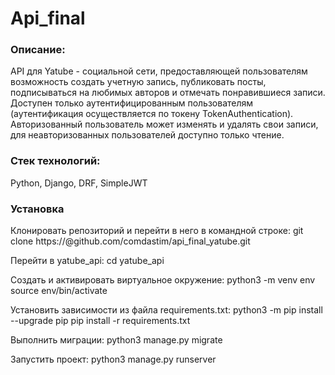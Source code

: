 # Api_final

### Описание:
API для Yatube - социальной сети, предоставляющей пользователям возможность создать учетную запись, публиковать посты, подписываться на любимых авторов и отмечать понравившиеся записи. Доступен только аутентифицированным пользователям (аутентификация осуществляется по токену TokenAuthentication). Авторизованный пользователь может изменять и удалять свои записи, для неавторизованных пользователей доступно только чтение.

### Стек технологий:
Python, Django, DRF, SimpleJWT


### Установка
Клонировать репозиторий и перейти в него в командной строке:
git clone https://@github.com/comdastim/api_final_yatube.git

Перейти в yatube_api:
cd yatube_api

Cоздать и активировать виртуальное окружение:
python3 -m venv env
source env/bin/activate

Установить зависимости из файла requirements.txt:
python3 -m pip install --upgrade pip
pip install -r requirements.txt

Выполнить миграции:
python3 manage.py migrate

Запустить проект:
python3 manage.py runserver
